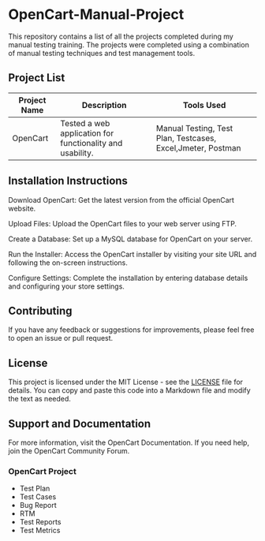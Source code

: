 # OpenCart-Manual-Project

This repository contains a list of all the projects completed during my manual testing training. The projects were completed using a combination of manual testing techniques and test management tools.


## Project List

| Project Name | Description | Tools Used |
|--------------|-------------|------------|
|OpenCart   | Tested a web application for functionality and usability. | Manual Testing, Test Plan, Testcases, Excel,Jmeter, Postman |


## Installation Instructions
Download OpenCart: Get the latest version from the official OpenCart website.

Upload Files: Upload the OpenCart files to your web server using FTP.

Create a Database: Set up a MySQL database for OpenCart on your server.

Run the Installer: Access the OpenCart installer by visiting your site URL and following the on-screen instructions.

Configure Settings: Complete the installation by entering database details and configuring your store settings.

## Contributing

If you have any feedback or suggestions for improvements, please feel free to open an issue or pull request.

## License

This project is licensed under the MIT License - see the [LICENSE](LICENSE) file for details.
You can copy and paste this code into a Markdown file and modify the text as needed.

## Support and Documentation
For more information, visit the OpenCart Documentation. If you need help, join the OpenCart Community Forum.

### OpenCart Project
- Test Plan
- Test Cases
- Bug Report
- RTM
- Test Reports
- Test Metrics

